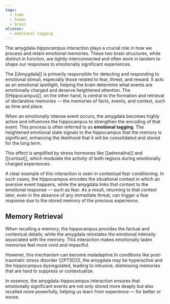```yaml
---
tags:
  - todo
  - human
  - brain
aliases:
  - emotional tagging
---
```

The amygdala-hippocampus interaction plays a crucial role in how we process and retain emotional memories. These two brain structures, while distinct in function, are tightly interconnected and often work in tandem to shape our responses to emotionally significant experiences.

The [[Amygdala]] is primarily responsible for detecting and responding to emotional stimuli, especially those related to fear, threat, and reward. It acts as an emotional spotlight, helping the brain determine what events are emotionally charged and deserve heightened attention. The [[Hippocampus]], on the other hand, is central to the formation and retrieval of declarative memories — the memories of facts, events, and context, such as time and place.

When an emotionally intense event occurs, the amygdala becomes highly active and influences the hippocampus to strengthen the encoding of that event. This process is often referred to as **emotional tagging**. The heightened emotional state signals to the hippocampus that the memory is significant, enhancing the likelihood that it will be consolidated and stored for the long term.

This effect is amplified by stress hormones like [[adrenaline]] and [[cortisol]], which modulate the activity of both regions during emotionally charged experiences.

A clear example of this interaction is seen in contextual fear conditioning. In such cases, the hippocampus encodes the situational context in which an aversive event happens, while the amygdala links that context to the emotional response — such as fear. As a result, returning to that context later, even in the absence of any immediate threat, can trigger a fear response due to the stored memory of the previous experience.

## Memory Retrieval
When recalling a memory, the hippocampus provides the factual and contextual details, while the amygdala reinstates the emotional intensity associated with the memory. This interaction makes emotionally laden memories feel more vivid and impactful.

However, this mechanism can become maladaptive.In conditions like post-traumatic stress disorder ([[PTSD]]), the amygdala may be hyperactive and the hippocampus dysregulated, leading to intrusive, distressing memories that are hard to suppress or contextualize.

In essence, the amygdala-hippocampus interaction ensures that emotionally significant events are not only stored more deeply but also recalled more powerfully, helping us learn from experience — for better or worse.